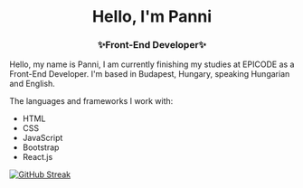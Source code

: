 <h1 align="center">Hello, I'm Panni</h1>
<h3 align="center">✨Front-End Developer✨</h3>

 Hello, my name is Panni, I am currently finishing my studies at EPICODE as a Front-End Developer. I'm based in Budapest, Hungary, speaking Hungarian and English.
  
 The languages and frameworks I work with:
  
  - HTML
  - CSS
  - JavaScript
  - Bootstrap
  - React.js

[![GitHub Streak](https://streak-stats.demolab.com?user=Viserya11&theme=onedark_duo&border_radius=1.9)](https://git.io/streak-stats)
